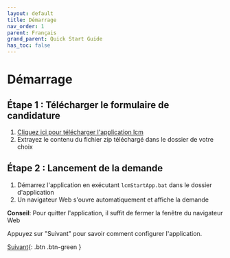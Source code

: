 ```yaml
---
layout: default
title: Démarrage
nav_order: 1
parent: Français
grand_parent: Quick Start Guide
has_toc: false
---
```


# Démarrage
## Étape 1 : Télécharger le formulaire de candidature
1. <a href="https://downgit.github.io/#/home?url=https://github.com/hslu-ige-laes/lcm" download>Cliquez ici pour télécharger l'application lcm</a>
1. Extrayez le contenu du fichier zip téléchargé dans le dossier de votre choix


## Étape 2 : Lancement de la demande
1. Démarrez l'application en exécutant `lcmStartApp.bat` dans le dossier d'application
1. Un navigateur Web s'ouvre automatiquement et affiche la demande

**Conseil**: Pour quitter l'application, il suffit de fermer la fenêtre du navigateur Web

Appuyez sur "Suivant" pour savoir comment configurer l'application.

[Suivant](https://hslu-ige-laes.github.io/lcm/docs/quickStartGuide/fr/configuration/){: .btn .btn-green }
